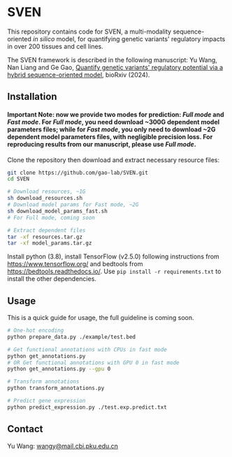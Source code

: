 # SVEN
This repository contains code for SVEN, a multi-modality sequence-oriented <i>in silico</i> model, for quantifying genetic variants' regulatory impacts in over 200 tissues and cell lines.

The SVEN framework is described in the following manuscript: Yu Wang, Nan Liang and Ge Gao, [Quantify genetic variants' regulatory potential via a hybrid sequence-oriented model](https://www.biorxiv.org/content/10.1101/2024.03.28.587115v1), bioRxiv (2024).


## Installation

#### Important Note: now we provide two modes for prediction: <i>Full mode</i> and <i>Fast mode</i>. For <i>Full mode</i>, you need download ~300G dependent model parameters files; while for <i>Fast mode</i>, you only need to download ~2G dependent model parameters files, with negligible precision loss. For reproducing results from our manuscript, please use <i>Full mode</i>.

Clone the repository then download and extract necessary resource files:
```bash
git clone https://github.com/gao-lab/SVEN.git
cd SVEN

# Download resources, ~1G
sh download_resources.sh
# Download model params for Fast mode, ~2G
sh download_model_params_fast.sh
# For Full mode, coming soon

# Extract dependent files
tar -xf resources.tar.gz
tar -xf model_params.tar.gz
```
Install python (3.8), install TensorFlow (v2.5.0) following instructions from https://www.tensorflow.org/ and bedtools from https://bedtools.readthedocs.io/. Use `pip install -r requirements.txt` to install the other dependencies.

## Usage

This is a quick guide for usage, the full guideline is coming soon.

```bash
# One-hot encoding
python prepare_data.py ./example/test.bed

# Get functional annotations with CPUs in fast mode
python get_annotations.py
# OR Get functional annotations with GPU 0 in fast mode
python get_annotations.py --gpu 0

# Transform annotations
python transform_annotations.py

# Predict gene expression
python predict_expression.py ./test.exp.predict.txt
```

## Contact
Yu Wang: [wangy@mail.cbi.pku.edu.cn](mailto:wangy@mail.cbi.pku.edu.cn)
